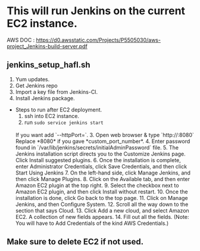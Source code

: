 # This will run Jenkins on the current EC2 instance.

AWS DOC : https://d0.awsstatic.com/Projects/P5505030/aws-project_Jenkins-build-server.pdf

## jenkins_setup_hafl.sh
1. Yum updates.
2. Get Jenkins repo
3. Import a key file from Jenkins-CI.
4. Install Jenkins package.

- Steps to run after EC2 deployment.
	1. ssh into EC2 instance.
	2. run `sudo service jenkins start`
	<br>
		If you want add `--httpPort=<port_number>`.
	3. Open web browser & type `http://<your_server_public_DNS>:8080`
	<br>
		Replace *8080* if you gave *custom_port_number*.
	4. Enter password found in `/var/lib/jenkins/secrets/initialAdminPassword` file.
	5. The Jenkins installation script directs you to the Customize Jenkins page. Click Install suggested plugins.
	6. Once the installation is complete, enter Administrator Credentials, click Save Credentials, and then click Start Using Jenkins
	7. On the left-hand side, click Manage Jenkins, and then click Manage Plugins.
	8. Click on the Available tab, and then enter Amazon EC2 plugin at the top right.
	9. Select the checkbox next to Amazon EC2 plugin, and then click Install without restart.
	10. Once the installation is done, click Go back to the top page.
	11. Click on Manage Jenkins, and then Configure System.
	12. Scroll all the way down to the section that says Cloud.
	13. Click Add a new cloud, and select Amazon EC2. A collection of new fields appears.
	14. Fill out all the fields. (Note: You will have to Add Credentials of the kind AWS Credentials.)

## Make sure to delete EC2 if not used.